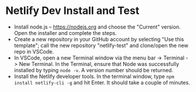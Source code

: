 # Netlify Dev Install and Test

- Install node.js – https://nodejs.org and choose the "Current" version. Open the installer and complete the steps.
- Create a new repository in your GitHub account by selecting "Use this template"; call the new repository "netlify-test" and clone/open the new repo in VSCode.
- In VSCode, open a new Terminal window via the menu bar -> Terminal -> New Terminal. In the Terminal, ensure that Node was successfully installed by typing `node -v`. A version number should be returned.
- Install the Netlify developer tools. In the terminal window, type `npm install netlify-cli -g` and hit Enter. It should take a couple of minutes.